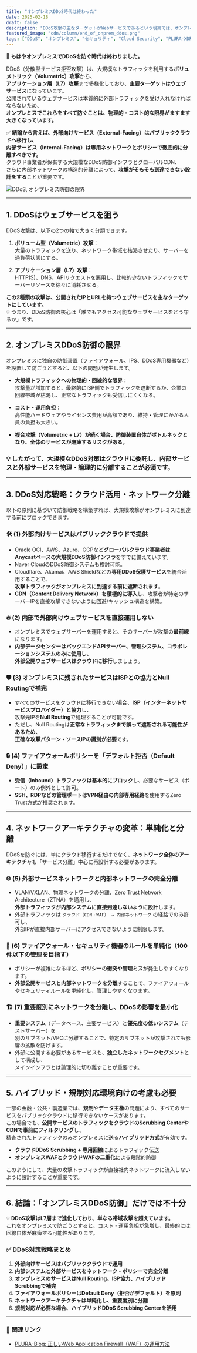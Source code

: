 ```yaml
---
title: "オンプレミスDDoS時代は終わった"
date: 2025-02-18
draft: false
description: "DDoS攻撃の主なターゲットがWebサービスであるという現実では、オンプレミスでこれを防御することは非効率的です。パブリッククラウドベースの防御とネットワーク構造の変化が必要な理由を見てください。"
featured_image: "cdn/column/end_of_onprem_ddos.png"
tags: ["DDoS", "オンプレミス", "セキュリティ", "Cloud Security", "PLURA-XDR"]
---
```


🛑 **もはやオンプレミスでDDoSを防ぐ時代は終わりました。**

DDoS（分散型サービス拒否攻撃）は、大規模なトラフィックを利用する**ボリュメトリック（Volumetric）攻撃**から、  
**アプリケーション層（L7）攻撃**まで多様化しており、**主要ターゲットはウェブサービス**になっています。  
公開されているウェブサービスは本質的に外部トラフィックを受け入れなければならないため、  
**オンプレミスでこれらをすべて防ぐことは、物理的・コスト的な限界がますます大きくなっています。**

✅ **結論から言えば、外部向けサービス（External-Facing）はパブリッククラウドへ移行し、  
内部サービス（Internal-Facing）は専用ネットワークとポリシーで徹底的に分離すべきです。**  
クラウド事業者が保有する大規模なDDoS防御インフラとグローバルCDN、  
さらに内部ネットワークの構造的分離によって、**攻撃がそもそも到達できない設計をする**ことが重要です。

![DDoS, オンプレミス防御の限界](https://blog.plura.io/cdn/column/end_of_onprem_ddos.png)

<!--more-->

---

## 1. **DDoSはウェブサービスを狙う**

DDoS攻撃は、以下の2つの軸で大きく分類できます。

1. **ボリューム型（Volumetric）攻撃**：  
   大量のトラフィックを送り、ネットワーク帯域を枯渇させたり、サーバーを過負荷状態にする。

2. **アプリケーション層（L7）攻撃**：  
   HTTP(S)、DNS、APIリクエストを悪用し、比較的少ないトラフィックでサーバーリソースを徐々に消耗させる。

**この2種類の攻撃は、公開されたIPとURLを持つウェブサービスを主なターゲットにしています。**  
💡 つまり、DDoS防御の核心は「誰でもアクセス可能なウェブサービスをどう守るか」です。

---

## 2. **オンプレミスDDoS防御の限界**

オンプレミスに独自の防御装置（ファイアウォール、IPS、DDoS専用機器など）を設置して防ごうとすると、以下の問題が発生します。

- **大規模トラフィックへの物理的・回線的な限界**：  
  攻撃量が増加すると、最終的にISP側でトラフィックを遮断するか、企業の回線帯域が枯渇し、正常なトラフィックも受信しにくくなる。

- **コスト・運用負担**：  
  高性能ハードウェアやライセンス費用が高額であり、維持・管理にかかる人員の負担も大きい。

- **複合攻撃（Volumetric + L7）が続く場合、防御装置自体がボトルネックとなり、全体のサービスが麻痺するリスクがある。**

### 💡 **したがって、大規模なDDoS対策はクラウドに委託し、内部サービスと外部サービスを物理・論理的に分離することが必須です。**

---

## 3. **DDoS対応戦略：クラウド活用・ネットワーク分離**

以下の原則に基づいて防御戦略を構築すれば、大規模攻撃がオンプレミスに到達する前にブロックできます。

### 🛠 **(1) 外部向けサービスはパブリッククラウドで提供**

- Oracle OCI、AWS、Azure、GCPなど**グローバルクラウド事業者はAnycastベースの大規模DDoS防御インフラ**をすでに備えています。
- Naver CloudのDDoS防御システムも検討可能。
- Cloudflare、Akamai、AWS Shieldなどの**専用DDoS保護サービス**を統合活用することで、  
  **攻撃トラフィックがオンプレミスに到達する前に遮断されます**。
- **CDN（Content Delivery Network）を積極的に導入**し、攻撃者が特定のサーバーIPを直接攻撃できないように回避/キャッシュ構造を構築。

### 🔥 **(2) 内部で外部向けウェブサービスを直接運用しない**

- オンプレミスでウェブサーバーを運用すると、そのサーバーが攻撃の**最前線**になります。
- **内部データセンターはバックエンドAPIサーバー、管理システム、コラボレーションシステムのみに使用し、  
  外部公開ウェブサービスはクラウドに移行**しましょう。

### 🛡 **(3) オンプレミスに残されたサービスはISPとの協力とNull Routingで補完**

- すべてのサービスをクラウドに移行できない場合、**ISP（インターネットサービスプロバイダー）と協力**し、  
  攻撃元IPを**Null Routing**で処理することが可能です。
- ただし、Null Routingは**正常なトラフィックまで誤って遮断される可能性があるため、  
  正確な攻撃パターン・ソースIPの識別が必要**です。

### 🔒 **(4) ファイアウォールポリシーを「デフォルト拒否（Default Deny）」に設定**

- **受信（Inbound）トラフィックは基本的にブロック**し、必要なサービス（ポート）のみ例外として許可。
- **SSH、RDPなどの管理ポートはVPN経由の内部専用経路**を使用するZero Trust方式が推奨されます。

---

## 4. **ネットワークアーキテクチャの変革：単純化と分離**

DDoSを防ぐには、単にクラウド移行するだけでなく、**ネットワーク全体のアーキテクチャ**も「サービス分離」中心に再設計する必要があります。

### 🌐 **(5) 外部サービスネットワークと内部ネットワークの完全分離**

- VLAN/VXLAN、物理ネットワークの分離、Zero Trust Network Architecture（ZTNA）を適用し、  
  **外部トラフィックが内部システムに直接到達しないように設計**します。
- 外部トラフィックは `クラウド（CDN・WAF） → 内部ネットワーク` の経路でのみ許可し、  
  外部IPが直接内部サーバーにアクセスできないように制限します。

### 📌 **(6) ファイアウォール・セキュリティ機器のルールを単純化（100件以下の管理を目指す）**

- ポリシーが複雑になるほど、**ポリシーの衝突や管理ミス**が発生しやすくなります。
- **外部公開サービスと内部ネットワークを分離**することで、ファイアウォールやセキュリティルールを単純化し、管理しやすくなります。

### 🏗 **(7) 重要度別にネットワークを分離し、DDoSの影響を最小化**

- **重要システム**（データベース、主要サービス）と**優先度の低いシステム**（テストサーバー）を  
  別のサブネット/VPCに分離することで、特定のサブネットが攻撃されても影響の拡散を防げます。
- 外部に公開する必要があるサービスも、**独立したネットワークセグメント**として構成し、  
  メインインフラとは論理的に切り離すことが重要です。

---

## 5. **ハイブリッド・規制対応環境向けの考慮も必要**

一部の金融・公共・製造業では、**規制**や**データ主権**の問題により、すべてのサービスをパブリッククラウドに移行できないケースがあります。  
この場合でも、**公開サービスのトラフィックをクラウドのScrubbing CenterやCDNで事前にフィルタリング**し、  
精査されたトラフィックのみオンプレミスに送る**ハイブリッド方式**が有効です。

- **クラウドDDoS Scrubbing + 専用回線**によるトラフィック伝送
- **オンプレミスWAFとクラウドWAFの二重化**による段階的防御

このようにして、大量の攻撃トラフィックが直接社内ネットワークに流入しないように設計することが重要です。

---

## 6. **結論：「オンプレミスDDoS防御」だけでは不十分**

💡 **DDoS攻撃はL7層まで進化しており、単なる帯域攻撃を超えています。**  
これをオンプレミスで防ごうとすると、コスト・運用負担が急増し、最終的には回線自体が麻痺する可能性があります。

### ✅ **DDoS対策戦略まとめ**

1. **外部向けサービスはパブリッククラウドで運用**  
2. **内部システムと外部サービスをネットワーク・ポリシーで完全分離**  
3. **オンプレミスのサービスはNull Routing、ISP協力、ハイブリッドScrubbingで補完**  
4. **ファイアウォールポリシーはDefault Deny（拒否がデフォルト）を原則**  
5. **ネットワークアーキテクチャは単純化し、重要度別に分離**  
6. **規制対応が必要な場合、ハイブリッドDDoS Scrubbing Centerを活用**

---

### 📖 **関連リンク**
- [PLURA-Blog: 正しいWeb Application Firewall（WAF）の運用方法](https://blog.plura.io/ja/column/onpremise_inline_waf/)
